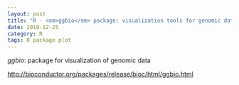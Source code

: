 ```yaml
---
layout: post
title: "R - <em>ggbio</em> package: visualization tools for genomic data"
date: 2018-12-25
category: R
tags: R package plot
---
```



<em>ggbio</em>: package for visualization of genomic data

<a href="http://bioconductor.org/packages/release/bioc/html/ggbio.html">http://bioconductor.org/packages/release/bioc/html/ggbio.html</a>
